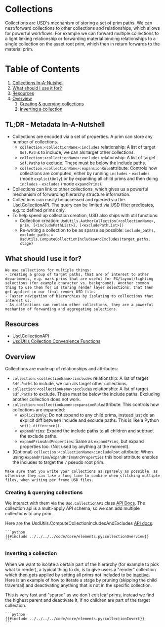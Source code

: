 # Collections
Collections are USD's mechanism of storing a set of prim paths. We can nest/forward collections to other collections and relationships, which allows for powerful workflows. For example we can forward multiple collections to a light linking relationship or forwarding material binding relationships to a single collection on the asset root prim, which then in return forwards to the material prim.

# Table of Contents
1. [Collections In-A-Nutshell](#summary)
1. [What should I use it for?](#usage)
1. [Resources](#resources)
1. [Overview](#overview)
    1. [Creating & querying collections](#collectionQuery)
    1. [Inverting a collection](#collectionInvert)

## TL;DR - Metadata In-A-Nutshell <a name="summary"></a>
- Collections are encoded via a set of properties. A prim can store any number of collections.
    - `collection:<collectionName>:includes` relationship: A list of target `Sdf.Path`s to include, we can als target other collections.
    - `collection:<collectionName>:excludes` relationship: A list of target `Sdf.Path`s to exclude. These must be below the include paths.
    - `collection:<collectionName>:expansionRule`attribute: Controls how collections are computed, either by running `includes` - `excludes` (mode `explicitOnly`) or by expanding all child prims and then doing `includes` - `excludes` (mode `expandPrims`).
- Collections can link to other collections, which gives us a powerful mechanism of forwarding hierarchy structure information.
- Collections can easily be accessed and queried via the [Usd.CollectionAPI](https://openusd.org/release/api/class_usd_collection_a_p_i.html). The query can be limited via USD [filter predicates](https://openusd.org/dev/api/prim_flags_8h.html#Usd_PrimFlags), e.g. to defined prims only.
- To help speed up collection creation, USD also ships with util functions:
    - Collection creation: `UsdUtils.AuthorCollection(<collectionName>, prim, [<includePathList>], [<excludePathList>])`
    - Re-writing a collection to be as sparse as possible: `include_paths, exclude_paths = UsdUtils.ComputeCollectionIncludesAndExcludes(target_paths, stage)`

## What should I use it for? <a name="usage"></a>
~~~admonish tip
We use collections for multiple things:
- Creating a group of target paths, that are of interest to other departments, e.g. mark prims that are useful for FX/layout/lighting selections (for example character vs. background). Another common thing to use them for is storing render layer selections, that then get applied in our final render USD file.
- Faster navigation of hierarchies by isolating to collections that interest us.
- As collections can contain other collections, they are a powerful mechanism of forwarding and aggregating selections.
~~~

## Resources <a name="resources"></a>
- [Usd.CollectionAPI](https://openusd.org/release/api/class_usd_collection_a_p_i.html)
- [UsdUtils Collection Convenience Functions](https://openusd.org/dev/api/authoring_8h.html#ad2939a973bd544ff30e4828ff09765db)


## Overview <a name="overview"></a>
Collections are made up of relationships and attributes:
- `collection:<collectionName>:includes` relationship: A list of target `Sdf.Path`s to include, we can als target other collections.
- `collection:<collectionName>:excludes` relationship: A list of target `Sdf.Path`s to exclude. These must be below the include paths. Excluding another collection does not work. 
- `collection:<collectionName>:expansionRule`attribute: This controls how collections are expanded:
    - `explicitOnly`: Do not expand to any child prims, instead just do an explicit diff between include and exclude paths. This is like a Python `set().difference()`.  
    - `expandPrims`: Expand the include paths to all children and subtract the exclude paths.
    - `expandPrimsAndProperties`: Same as `expandPrims`, but expand properties too. (Not used by anything at the moment).
- (Optional) `collection:<collectionName>:includeRoot` attribute: When using `expandPrims`/`expandPrimsAndProperties` this bool attribute enables the includes to target the `/` pseudo root prim.

~~~admonish danger title="Collection Size"
Make sure that you write your collections as sparsely as possible, as otherwise they can take a long time to combine when stitching multiple files, when writing per frame USD files.
~~~

### Creating & querying collections <a name="collectionQuery"></a>
We interact with them via the `Usd.CollectionAPI` class [API Docs](https://openusd.org/release/api/class_usd_collection_a_p_i.html). The collection api is a multi-apply API schema, so we can add multiple collections to any prim.

Here are the UsdUtils.ComputeCollectionIncludesAndExcludes [API docs](https://openusd.org/dev/api/authoring_8h.html#ad2939a973bd544ff30e4828ff09765db).

~~~admonish tip title=""
```python
{{#include ../../../../code/core/elements.py:collectionOverview}}
```
~~~

### Inverting a collection <a name="collectionInvert"></a>
When we want to isolate a certain part of the hierarchy (for example to pick what to render), a typical thing to do, is to give users a "render" collection which then gets applied by setting all prims not included to be [inactive](./prim.md#active). Here is an example of how to iterate a stage by pruning (skipping the child traversal) and deactivating anything that is not in the specific collection.

This is very fast and "sparse" as we don't edit leaf prims, instead we find the highest parent and deactivate it, if no children are part of the target collection.

~~~admonish tip title=""
```python
{{#include ../../../../code/core/elements.py:collectionInvert}}
```
~~~
